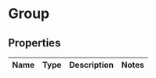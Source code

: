 

# Group

## Properties

Name | Type | Description | Notes
------------ | ------------- | ------------- | -------------



